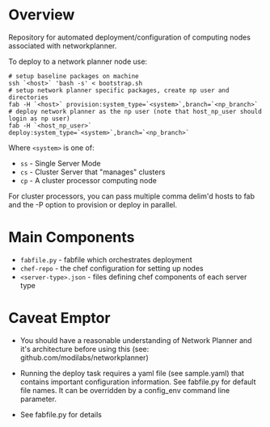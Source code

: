 Overview
========

Repository for automated deployment/configuration of computing nodes associated with networkplanner.

To deploy to a network planner node use:

    # setup baseline packages on machine
    ssh `<host>` 'bash -s' < bootstrap.sh
    # setup network planner specific packages, create np user and directories
    fab -H `<host>` provision:system_type=`<system>`,branch=`<np_branch>`
    # deploy network planner as the np user (note that host_np_user should login as np user)
    fab -H `<host_np_user>` deploy:system_type=`<system>`,branch=`<np_branch>`

Where `<system>` is one of:
* `ss` - Single Server Mode
* `cs` - Cluster Server that "manages" clusters
* `cp` - A cluster processor computing node

For cluster processors, you can pass multiple comma delim'd hosts to fab and the -P option to provision or deploy in parallel.  

Main Components
===============

* `fabfile.py` - fabfile which orchestrates deployment
* `chef-repo` - the chef configuration for setting up nodes
* `<server-type>.json` - files defining chef components of each server type

Caveat Emptor
=============

* You should have a reasonable understanding of Network Planner and it's architecture before using this (see:  github.com/modilabs/networkplanner)

* Running the deploy task requires a yaml file (see sample.yaml) that contains important configuration information.  See fabfile.py for default file names.  It can be overridden by a config_env command line parameter.  

* See fabfile.py for details
